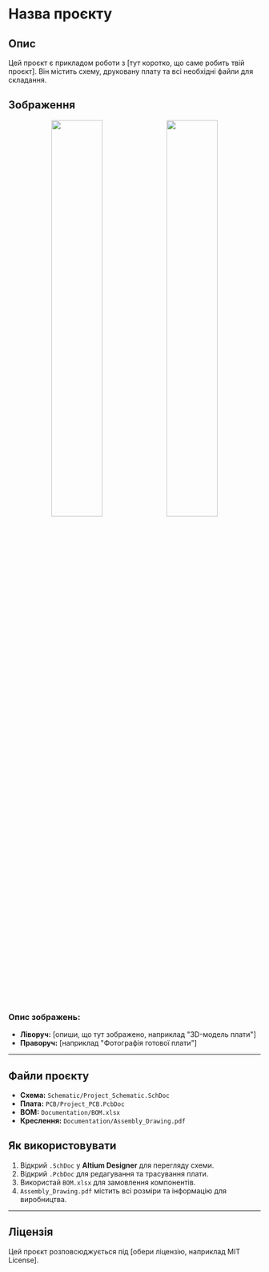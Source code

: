 # Назва проєкту

## Опис
Цей проєкт є прикладом роботи з [тут коротко, що саме робить твій проєкт]. Він містить схему, друковану плату та всі необхідні файли для складання.

## Зображення
<p align="center">
    <img src="https://github.com/user-attachments/assets/50719c39-d52b-4cf7-b067-b02122c8c213" width="45%">
    <img src="https://github.com/user-attachments/assets/22568f50-113d-48f9-a8e6-9f16bac42b74" width="45%">
</p>

### Опис зображень:
- **Ліворуч:** [опиши, що тут зображено, наприклад "3D-модель плати"]
- **Праворуч:** [наприклад "Фотографія готової плати"]

---

## Файли проєкту
- **Схема:** `Schematic/Project_Schematic.SchDoc`
- **Плата:** `PCB/Project_PCB.PcbDoc`
- **BOM:** `Documentation/BOM.xlsx`
- **Креслення:** `Documentation/Assembly_Drawing.pdf`

## Як використовувати
1. Відкрий `.SchDoc` у **Altium Designer** для перегляду схеми.
2. Відкрий `.PcbDoc` для редагування та трасування плати.
3. Використай `BOM.xlsx` для замовлення компонентів.
4. `Assembly_Drawing.pdf` містить всі розміри та інформацію для виробництва.

---

## Ліцензія
Цей проєкт розповсюджується під [обери ліцензію, наприклад MIT License].
